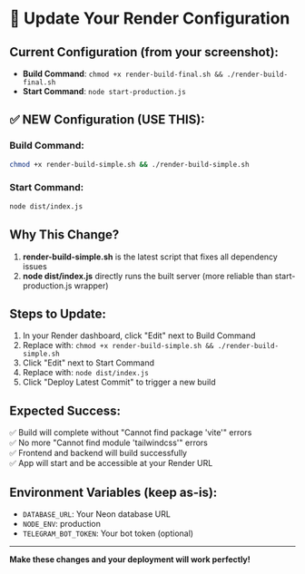 # 🔧 Update Your Render Configuration

## Current Configuration (from your screenshot):
- **Build Command**: `chmod +x render-build-final.sh && ./render-build-final.sh`
- **Start Command**: `node start-production.js`

## ✅ NEW Configuration (USE THIS):

### Build Command:
```bash
chmod +x render-build-simple.sh && ./render-build-simple.sh
```

### Start Command:
```bash
node dist/index.js
```

## Why This Change?

1. **render-build-simple.sh** is the latest script that fixes all dependency issues
2. **node dist/index.js** directly runs the built server (more reliable than start-production.js wrapper)

## Steps to Update:

1. In your Render dashboard, click "Edit" next to Build Command
2. Replace with: `chmod +x render-build-simple.sh && ./render-build-simple.sh`
3. Click "Edit" next to Start Command  
4. Replace with: `node dist/index.js`
5. Click "Deploy Latest Commit" to trigger a new build

## Expected Success:

✅ Build will complete without "Cannot find package 'vite'" errors  
✅ No more "Cannot find module 'tailwindcss'" errors  
✅ Frontend and backend will build successfully  
✅ App will start and be accessible at your Render URL  

## Environment Variables (keep as-is):
- `DATABASE_URL`: Your Neon database URL
- `NODE_ENV`: production  
- `TELEGRAM_BOT_TOKEN`: Your bot token (optional)

---

**Make these changes and your deployment will work perfectly!**